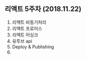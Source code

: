 ## 리액트 5주차 (2018.11.22)

1. 리액트 비동기처리
2. 리액트 프로미스
3. 리액트 어싱크 
4. 유투브 api
5. Deploy & Publishing
6. 
